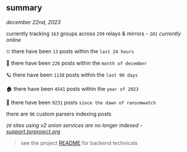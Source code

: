 
## summary
_december 22nd, 2023_

currently tracking `163` groups across `299` relays & mirrors - _`101` currently online_

⏲ there have been `13` posts within the `last 24 hours`

🦈 there have been `226` posts within the `month of december`

🪐 there have been `1138` posts within the `last 90 days`

🏚 there have been `4541` posts within the `year of 2023`

🦕 there have been `9231` posts `since the dawn of ransomwatch`

there are `96` custom parsers indexing posts

_`20` sites using v2 onion services are no longer indexed - [support.torproject.org](https://support.torproject.org/onionservices/v2-deprecation/)_

> see the project [README](https://github.com/joshhighet/ransomwatch#ransomwatch--) for backend technicals
